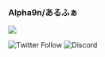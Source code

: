 ### Alpha9n/あるふぁ

![](https://github-readme-stats.vercel.app/api?username=Alpha9n&show_icons=true&theme=vue-dark)

![Twitter Follow](https://img.shields.io/twitter/follow/Alpha８n?style=for-the-badge)
![Discord](https://img.shields.io/badge/Discord-%E3%81%82%E3%82%8B%E3%81%B5%E3%81%81%234044-blue?style=for-the-badge&logo=discord)
<!--
**Alpha9n/Alpha9n** is a ✨ _special_ ✨ repository because its `README.md` (this file) appears on your GitHub profile.

Here are some ideas to get you started:

- 🔭 I’m currently working on ...
- 🌱 I’m currently learning ...
- 👯 I’m looking to collaborate on ...
- 🤔 I’m looking for help with ...
- 💬 Ask me about ...
- 📫 How to reach me: ...
- 😄 Pronouns: ...
- ⚡ Fun fact: ...
-->
